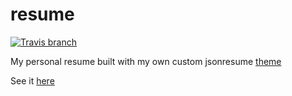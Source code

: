 # resume

[![Travis branch](https://img.shields.io/travis/rocketspacer/resume.svg)](https://travis-ci.org/rocketspacer/resume)

My personal resume built with my own custom jsonresume [theme](https://github.com/rocketspacer/jsonresume-theme-rocketspacer)

See it [here](https://rocketspacer.github.io/resume)
